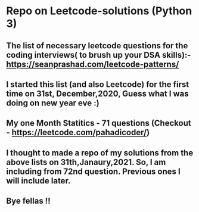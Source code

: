 # Repo on Leetcode-solutions (Python 3)

## The list of necessary leetcode questions for the coding interviews( to brush up your DSA skills):-  https://seanprashad.com/leetcode-patterns/

## I started this list (and also Leetcode) for the first time on 31st, December,2020, Guess what I was doing on new year eve :)

## My one Month Statitics - 71 questions (Checkout - https://leetcode.com/pahadicoder/)

## I thought to made a repo of my solutions from the above lists on 31th,Janaury,2021. So, I am including from 72nd question. Previous ones I will include later. 

## Bye fellas !!
